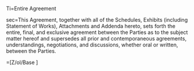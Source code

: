 Ti=Entire Agreement

sec=This Agreement, together with all of the Schedules, Exhibits (including Statement of Works), Attachments and Addenda hereto, sets forth the entire, final, and exclusive agreement between the Parties as to the subject matter hereof and supersedes all prior and contemporaneous agreements, understandings, negotiations, and discussions, whether oral or written, between the Parties.

=[Z/ol/Base
]
